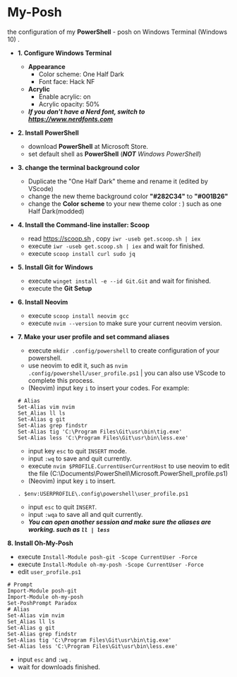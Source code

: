 # My-Posh
the configuration of my **PowerShell** - posh on Windows Terminal (Windows 10) .

- **1. Configure Windows Terminal** 
  - **Appearance** 
    - Color scheme: One Half Dark 
    - Font face: Hack NF 
  - **Acrylic** 
    - Enable acrylic: on 
    - Acrylic opacity: 50% 
  - ***If you don't have a Nerd font, switch to https://www.nerdfonts.com***
    
- **2. Install PowerShell** 
  - download **PowerShell** at Microsoft Store. 
  - set default shell as **PowerShell** (***NOT*** *Windows PowerShell*) 
  
- **3. change the terminal background color** 
  - Duplicate the "One Half Dark" theme and rename it (edited by VScode) 
  - change the new theme background color **"#282C34"** to **"#001B26"** 
  - change the **Color scheme** to your new theme color : ) such as one Half Dark(modded) 

- **4. Install the Command-line installer: Scoop**
  - read https://scoop.sh , copy  `iwr -useb get.scoop.sh | iex` 
  - execute `iwr -useb get.scoop.sh | iex` and wait for finished. 
  - execute `scoop install curl sudo jq` 

- **5. Install Git for Windows** 
  - execute `winget install -e --id Git.Git` and wait for finished. 
  - execute the **Git Setup** 

- **6. Install Neovim** 
  - execute `scoop install neovim gcc` 
  - execute `nvim --version` to make sure your current neovim version. 

- **7. Make your user profile and set command aliases** 
  - execute `mkdir .config/powershell` to create configuration of your powershell. 
  - use neovim to edit it, such as `nvim .config/powershell/user_profile.ps1` | you can also use VScode to complete this process. 
  - (Neovim) input key `i` to insert your codes. For example: 
  ```
  # Alias 
  Set-Alias vim nvim 
  Set_Alias ll ls 
  Set-Alias g git 
  Set-Alias grep findstr 
  Set-Alias tig 'C:\Program Files\Git\usr\bin\tig.exe' 
  Set-Alias less 'C:\Program Files\Git\usr\bin\less.exe' 
  ```
  - input key `esc` to quit `INSERT` mode. 
  - input `:wq` to save and quit currently. 
  - execute `nvim $PROFILE.CurrentUserCurrentHost` to use neovim to edit the file (C:\Documents\PowerShell\Microsoft.PowerShell_profile.ps1)
  - (Neovim) input key `i` to insert.
  ```
  . $env:USERPROFILE\.config\powershell\user_profile.ps1

  ```
  - input `esc` to quit `INSERT`. 
  - input `:wqa` to save all and quit currently. 
  - ***You can open another session and make sure the aliases are working. such as `ll | less`*** 

**8. Install Oh-My-Posh** 
  - execute `Install-Module posh-git -Scope CurrentUser -Force` 
  - execute `Install-Module oh-my-posh -Scope CurrentUser -Force` 
  - edit `user_profile.ps1` 
  ```
  # Prompt
  Import-Module posh-git
  Import-Module oh-my-posh
  Set-PoshPrompt Paradox 
  # Alias 
  Set-Alias vim nvim 
  Set_Alias ll ls 
  Set-Alias g git 
  Set-Alias grep findstr 
  Set-Alias tig 'C:\Program Files\Git\usr\bin\tig.exe' 
  Set-Alias less 'C:\Program Files\Git\usr\bin\less.exe' 
  ```
  - input `esc` and `:wq` . 
  - wait for downloads finished. 